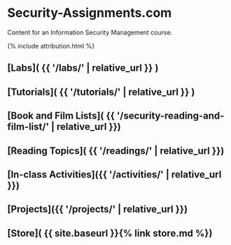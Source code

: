 ---
---
# Security-Assignments.com

Content for an Information Security Management course.

{% include attribution.html %}

## [Labs]( {{ '/labs/' | relative_url }} )

## [Tutorials]( {{ '/tutorials/' | relative_url }} )

## [Book and Film Lists]( {{ '/security-reading-and-film-list/' | relative_url }})

## [Reading Topics]( {{ '/readings/' | relative_url }})

## [In-class Activities]({{ '/activities/' | relative_url }})

## [Projects]({{ '/projects/' | relative_url }})

## [Store]( {{ site.baseurl }}{% link store.md %})
